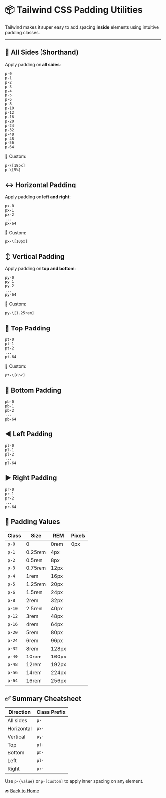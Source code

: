 # 📦 Tailwind CSS Padding Utilities

Tailwind makes it super easy to add spacing **inside** elements using intuitive padding classes.

---

## 🧱 All Sides (Shorthand)

Apply padding on **all sides**:

```
p-0
p-1
p-2
p-3
p-4
p-5
p-6
p-8
p-10
p-12
p-16
p-20
p-24
p-32
p-40
p-48
p-56
p-64
```

🧪 Custom:

```
p-\[18px]
p-\[5%]

```



## ↔️ Horizontal Padding

Apply padding on **left and right**:

```
px-0
px-1
px-2
...
px-64
```

🧪 Custom:

```
px-\[10px]
```



## ↕️ Vertical Padding

Apply padding on **top and bottom**:

```
py-0
py-1
py-2
...
py-64
```

🧪 Custom:

```
py-\[1.25rem]
```



## 🔼 Top Padding

```
pt-0
pt-1
pt-2
...
pt-64
```

🧪 Custom:

```
pt-\[6px]
```



## 🔽 Bottom Padding

```
pb-0
pb-1
pb-2
...
pb-64
```



## ◀️ Left Padding

```
pl-0
pl-1
pl-2
...
pl-64
```



## ▶️ Right Padding

```
pr-0
pr-1
pr-2
...
pr-64
```



## 📏 Padding Values
| Class   | Size      | REM    | Pixels  |
|---------|-----------|--------|---------|
| `p-0`   | 0         | 0rem   | 0px     |
| `p-1`   | 0.25rem   | 4px    |
| `p-2`   | 0.5rem    | 8px    |
| `p-3`   | 0.75rem   | 12px   |
| `p-4`   | 1rem      | 16px   |
| `p-5`   | 1.25rem   | 20px   |
| `p-6`   | 1.5rem    | 24px   |
| `p-8`   | 2rem      | 32px   |
| `p-10`  | 2.5rem    | 40px   |
| `p-12`  | 3rem      | 48px   |
| `p-16`  | 4rem      | 64px   |
| `p-20`  | 5rem      | 80px   |
| `p-24`  | 6rem      | 96px   |
| `p-32`  | 8rem      | 128px  |
| `p-40`  | 10rem     | 160px  |
| `p-48`  | 12rem     | 192px  |
| `p-56`  | 14rem     | 224px  |
| `p-64`  | 16rem     | 256px  |



## ✅ Summary Cheatsheet
| Direction     | Class Prefix |
|---------------|--------------|
| All sides     | `p-`         |
| Horizontal    | `px-`        |
| Vertical      | `py-`        |
| Top           | `pt-`        |
| Bottom        | `pb-`        |
| Left          | `pl-`        |
| Right         | `pr-`        |

Use `p-{value}` or `p-[custom]` to apply inner spacing on any element.



🔙 [Back to Home](../README.md)
